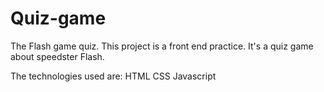 # Quiz-game
The Flash game quiz.
This project is a front end practice. It's a quiz game about speedster Flash.

The technologies used are:
HTML
CSS
Javascript

